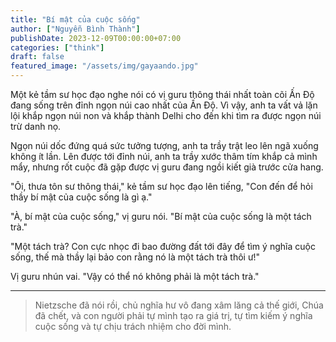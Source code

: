 ```yaml
---
title: "Bí mật của cuộc sống"
author: ["Nguyễn Bình Thành"]
publishDate: 2023-12-09T00:00:00+07:00
categories: ["think"]
draft: false
featured_image: "/assets/img/gayaando.jpg"
---
```


Một kẻ tầm sư học đạo nghe nói có vị guru thông thái nhất toàn cõi Ấn Độ đang sống trên đỉnh ngọn núi cao nhất của Ấn Độ. Vì vậy, anh ta vất vả lặn lội khắp ngọn núi non và khắp thành Delhi cho đến khi tìm ra được ngọn núi trừ danh nọ.

Ngọn núi dốc đứng quá sức tưởng tượng, anh ta trầy trật leo lên ngã xuống không ít lần. Lên được tới đỉnh núi, anh ta trầy xước thâm tím khắp cả mình mẩy, nhưng rốt cuộc đã gặp được vị guru đang ngồi kiết già trước cửa hang.

"Ôi, thưa tôn sư thông thái," kẻ tầm sư học đạo lên tiếng, "Con đến để hỏi thầy bí mật của cuộc sống là gì ạ."

"À, bí mật của cuộc sống," vị guru nói. "Bí mật của cuộc sống là một tách trà."

"Một tách trà? Con cực nhọc đi bao đường đất tới đây để tìm ý nghĩa cuộc sống, thế mà thầy lại bảo con rằng nó là một tách trà thôi ư!"

Vị guru nhún vai. "Vậy có thể nó không phải là một tách trà."

---

> Nietzsche đã nói rồi, chủ nghĩa hư vô đang xâm lăng cả thế giới, Chúa đã chết, và con người phải tự mình tạo ra giá trị, tự tìm kiếm ý nghĩa cuộc sống và tự chịu trách nhiệm cho đời mình.
